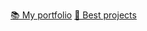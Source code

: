 [📚 My portfolio](https://mixelte.github.io/portfolio/?from=github)
[📜 Best projects](https://mixelte.github.io/?from=github)

